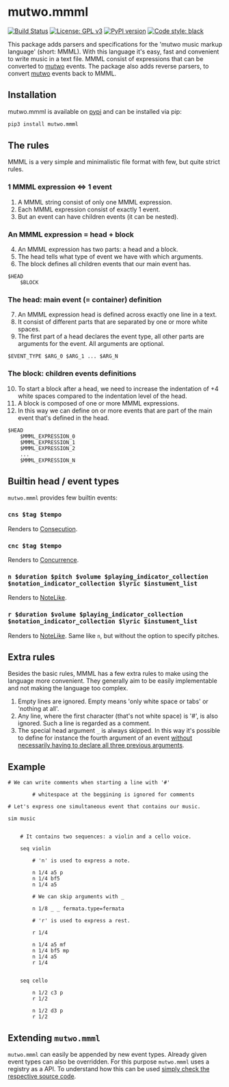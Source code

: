 # mutwo.mmml

[![Build Status](https://circleci.com/gh/mutwo-org/mutwo.mmml.svg?style=shield)](https://circleci.com/gh/mutwo-org/mutwo.mmml)
[![License: GPL v3](https://img.shields.io/badge/License-GPLv3-blue.svg)](https://www.gnu.org/licenses/gpl-3.0)
[![PyPI version](https://badge.fury.io/py/mutwo.mmml.svg)](https://badge.fury.io/py/mutwo.mmml)
[![Code style: black](https://img.shields.io/badge/code%20style-black-000000.svg)](https://github.com/psf/black)

This package adds parsers and specifications for the 'mutwo music markup language' (short: MMML).
With this language it's easy, fast and convenient to write music in a text file.
MMML consist of expressions that can be converted to [mutwo](https://mutwo-org.github.io) events.
The package also adds reverse parsers, to convert [mutwo](https://mutwo-org.github.io) events back to MMML.

## Installation

mutwo.mmml is available on [pypi](https://pypi.org/project/mutwo.mmml/) and can be installed via pip:

```sh
pip3 install mutwo.mmml
```

## The rules

MMML is a very simple and minimalistic file format with few, but quite strict rules.

### 1 MMML expression <=> 1 event

1. A MMML string consist of only one MMML expression.
2. Each MMML expression consist of exactly 1 event.
3. But an event can have children events (it can be nested).

### An MMML expression = head + block

4. An MMML expression has two parts: a head and a block.
5. The head tells what type of event we have with which arguments.
6. The block defines all children events that our main event has.

```
$HEAD
    $BLOCK
```

### The head: main event (= container) definition

7. An MMML expression head is defined across exactly one line in a text.
8. It consist of different parts that are separated by one or more white spaces.
9. The first part of a head declares the event type, all other parts are arguments for the event. All arguments are optional.

```
$EVENT_TYPE $ARG_0 $ARG_1 ... $ARG_N
```

### The block: children events definitions

10. To start a block after a head, we need to increase the indentation of +4 white spaces compared to the indentation level of the head.
11. A block is composed of one or more MMML expressions.
12. In this way we can define on or more events that are part of the main event that's defined in the head.


```
$HEAD
    $MMML_EXPRESSION_0
    $MMML_EXPRESSION_1
    $MMML_EXPRESSION_2
    ...
    $MMML_EXPRESSION_N
```

## Builtin head / event types

`mutwo.mmml` provides few builtin events:

### `cns $tag $tempo`

Renders to [Consecution](https://mutwo-org.github.io/api/mutwo.core_events.html#mutwo.core_events.Consecution).

### `cnc $tag $tempo`

Renders to [Concurrence](https://mutwo-org.github.io/api/mutwo.core_events.html#mutwo.core_events.Concurrence).

### `n $duration $pitch $volume $playing_indicator_collection $notation_indicator_collection $lyric $instument_list`

Renders to [NoteLike](https://mutwo-org.github.io/api/mutwo.music_events.html#mutwo.music_events.NoteLike).

### `r $duration $volume $playing_indicator_collection $notation_indicator_collection $lyric $instument_list`

Renders to [NoteLike](https://mutwo-org.github.io/api/mutwo.music_events.html#mutwo.music_events.NoteLike).
Same like `n`, but without the option to specify pitches.

## Extra rules

Besides the basic rules, MMML has a few extra rules to make using the language more convenient.
They generally aim to be easily implementable and not making the language too complex.

1. Empty lines are ignored. Empty means 'only white space or tabs' or 'nothing at all'.
2. Any line, where the first character (that's not white space) is '#', is also ignored. Such a line is regarded as a comment.
3. The special head argument `_` is always skipped. In this way it's possible to define for instance the fourth argument of an event [without necessarily having to declare all three previous arguments](https://github.com/mutwo-org/mutwo.mmml/commit/134ceda96986395887958946aaf4f1d253ade75a).

## Example


```
# We can write comments when starting a line with '#'

        # whitespace at the beggining is ignored for comments

# Let's express one simultaneous event that contains our music.

sim music


    # It contains two sequences: a violin and a cello voice.

    seq violin

        # 'n' is used to express a note.

        n 1/4 a5 p
        n 1/4 bf5
        n 1/4 a5

        # We can skip arguments with _

        n 1/8 _ _ fermata.type=fermata

        # 'r' is used to express a rest.

        r 1/4

        n 1/4 a5 mf
        n 1/4 bf5 mp
        n 1/4 a5
        r 1/4


    seq cello

        n 1/2 c3 p
        r 1/2

        n 1/2 d3 p
        r 1/2
```


## Extending `mutwo.mmml`

`mutwo.mmml` can easily be appended by new event types.
Already given event types can also be overridden.
For this purpose `mutwo.mmml` uses a registry as a API.
To understand how this can be used [simply check the respective source code](https://github.com/mutwo-org/mutwo.mmml/blob/main/mutwo/mmml_converters/codes.py).
